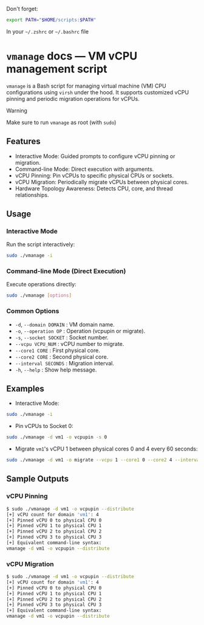 Don't forget:
```bash
export PATH="$HOME/scripts:$PATH"
```

In your `~/.zshrc` or `~/.bashrc` file

# `vmanage` docs — VM vCPU management script

`vmanage` is a Bash script for managing virtual machine (VM) CPU configurations using `virsh` under the hood.
It supports customized vCPU pinning and periodic migration operations for vCPUs.

> [!WARNING]
> Make sure to run `vmanage` as root (with `sudo`)

## Features
- Interactive Mode: Guided prompts to configure vCPU pinning or migration.
- Command-line Mode: Direct execution with arguments.
- vCPU Pinning: Pin vCPUs to specific physical CPUs or sockets.
- vCPU Migration: Periodically migrate vCPUs between physical cores.
- Hardware Topology Awareness: Detects CPU, core, and thread relationships.

## Usage

### Interactive Mode

Run the script interactively:
```bash
sudo ./vmanage -i
```

### Command-line Mode (Direct Execution)

Execute operations directly:
```bash
sudo ./vmanage [options]
```

### Common Options

- `-d`, `--domain DOMAIN` : VM domain name.
- `-o`, `--operation OP` : Operation (vcpupin or migrate).
- `-s`, `--socket SOCKET` : Socket number.
- `--vcpu VCPU_NUM` : vCPU number to migrate.
- `--core1 CORE` : First physical core.
- `--core2 CORE` : Second physical core.
- `--interval SECONDS` : Migration interval.
- `-h`, `--help` : Show help message.

## Examples

- Interactive Mode:
```bash
sudo ./vmanage -i
```

- Pin vCPUs to Socket 0:
```bash
sudo ./vmanage -d vm1 -o vcpupin -s 0
```

- Migrate `vm1`'s vCPU 1 between physical cores 0 and 4 every 60 seconds:
```bash
sudo ./vmanage -d vm1 -o migrate --vcpu 1 --core1 0 --core2 4 --interval 60
```

## Sample Outputs

### vCPU Pinning
```bash
$ sudo ./vmanage -d vm1 -o vcpupin --distribute
[+] vCPU count for domain 'vm1': 4
[+] Pinned vCPU 0 to physical CPU 0
[+] Pinned vCPU 1 to physical CPU 1
[+] Pinned vCPU 2 to physical CPU 2
[+] Pinned vCPU 3 to physical CPU 3
[+] Equivalent command-line syntax:
vmanage -d vm1 -o vcpupin --distribute
```

### vCPU Migration
```bash
$ sudo ./vmanage -d vm1 -o vcpupin --distribute
[+] vCPU count for domain 'vm1': 4
[+] Pinned vCPU 0 to physical CPU 0
[+] Pinned vCPU 1 to physical CPU 1
[+] Pinned vCPU 2 to physical CPU 2
[+] Pinned vCPU 3 to physical CPU 3
[+] Equivalent command-line syntax:
vmanage -d vm1 -o vcpupin --distribute
```


